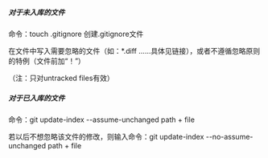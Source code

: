 ##### 对于未入库的文件

命令：touch .gitignore             创建.gitignore文件

在文件中写入需要忽略的文件（如：*.diff  ……具体见链接），或者不遵循忽略原则的特例（文件前加“！”）

（注：只对untracked files有效）


##### 对于已入库的文件
命令：git update-index --assume-unchanged    path + file

若以后不想忽略该文件的修改，则输入命令：git update-index --no-assume-unchanged path + file  
